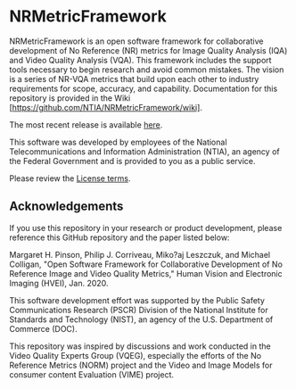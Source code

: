 # NRMetricFramework

NRMetricFramework is an open software framework for collaborative development of No Reference (NR) metrics for Image Quality Analysis (IQA) and Video Quality Analysis (VQA). This framework includes the support tools necessary to begin research and avoid common mistakes. The vision is a series of NR-VQA metrics that build upon each other to industry requirements for scope, accuracy, and capability. Documentation for this repository is provided in the Wiki [https://github.com/NTIA/NRMetricFramework/wiki].

The most recent release is available [here](https://github.com/NTIA/NRMetricFramework/releases/tag/v1.0).

This software was developed by employees of the National Telecommunications and Information Administration (NTIA), an agency of the Federal Government and is provided to you as a public service. 

Please review the [License terms](LICENSE.md).

## Acknowledgements

If you use this repository in your research or product development, please reference this GitHub repository and the paper listed below:

Margaret H. Pinson, Philip J. Corriveau, Miko?aj Leszczuk, and Michael Colligan, "Open Software Framework for Collaborative Development of No Reference Image and Video Quality Metrics," Human Vision and Electronic Imaging (HVEI), Jan. 2020.

This software development effort was supported by the Public Safety Communications Research (PSCR) Division of the National Institute for Standards and Technology (NIST), an agency of the U.S. Department of Commerce (DOC).

This repository was inspired by discussions and work conducted in the Video Quality Experts Group (VQEG), especially the efforts of the No Reference Metrics (NORM) project and the Video and Image Models for consumer content Evaluation (VIME) project.

